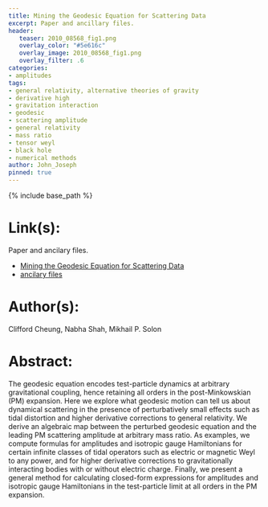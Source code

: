 ```yaml
---
title: Mining the Geodesic Equation for Scattering Data
excerpt: Paper and ancillary files.
header:
   teaser: 2010_08568_fig1.png
   overlay_color: "#5e616c"
   overlay_image: 2010_08568_fig1.png
   overlay_filter: .6
categories:
- amplitudes
tags:
- general relativity, alternative theories of gravity
- derivative high
- gravitation interaction
- geodesic
- scattering amplitude
- general relativity
- mass ratio
- tensor weyl
- black hole
- numerical methods
author: John_Joseph
pinned: true
---
```

{% include base_path %}

# Link(s):
Paper and ancilary files.
  * [Mining the Geodesic Equation for Scattering Data](https://arxiv.org/abs/2010.08568)
  * [ancilary files](https://arxiv.org/src/2010.08568/anc)

# Author(s):
Clifford Cheung, Nabha Shah, Mikhail P. Solon

# Abstract:
The geodesic equation encodes test-particle dynamics at arbitrary gravitational coupling, hence retaining all orders in the post-Minkowskian (PM) expansion. Here we explore what geodesic motion can tell us about dynamical scattering in the presence of perturbatively small effects such as tidal distortion and higher derivative corrections to general relativity. We derive an algebraic map between the perturbed geodesic equation and the leading PM scattering amplitude at arbitrary mass ratio. As examples, we compute formulas for amplitudes and isotropic gauge Hamiltonians for certain infinite classes of tidal operators such as electric or magnetic Weyl to any power, and for higher derivative corrections to gravitationally interacting bodies with or without electric charge. Finally, we present a general method for calculating closed-form expressions for amplitudes and isotropic gauge Hamiltonians in the test-particle limit at all orders in the PM expansion.